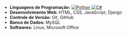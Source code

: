 * **Linguagens de Programação:** 
[![Python](https://img.shields.io/badge/Python-3776AB?style=for-the-badge&logo=python&logoColor=white)]() [![C#](https://img.shields.io/badge/C%23-239120?style=for-the-badge&logo=c-sharp&logoColor=white)]()
* **Desenvolvimento Web:** HTML, CSS, JavaScript, Django
* **Controle de Versão:** Git, GitHub
* **Banco de Dados:** MySQL
* **Softwares:** Linux, Microsoft Office
